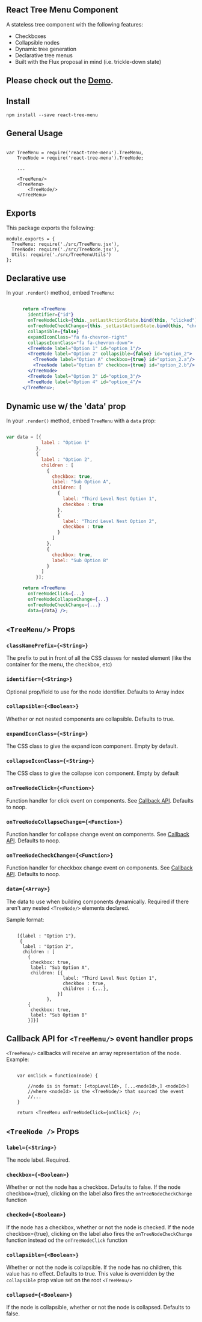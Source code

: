 ## React Tree Menu Component

A stateless tree component with the following features:

* Checkboxes
* Collapsible nodes
* Dynamic tree generation
* Declarative tree menus
* Built with the Flux proposal in mind (i.e. trickle-down state)

## Please check out the [Demo](http://mandarinconlabarba.github.io/react-tree-menu/example/index.html).

## Install

```
npm install --save react-tree-menu
```

## General Usage

```

var TreeMenu = require('react-tree-menu').TreeMenu,
    TreeNode = require('react-tree-menu').TreeNode;

    ...

    <TreeMenu/>
    <TreeMenu>
        <TreeNode/>
    </TreeMenu>

```

## Exports

This package exports the following:

```
module.exports = {
  TreeMenu: require('./src/TreeMenu.jsx'),
  TreeNode: require('./src/TreeNode.jsx'),
  Utils: require('./src/TreeMenuUtils')
};

```

## Declarative use

In your `.render()` method, embed `TreeMenu`:

```jsx

      return <TreeMenu
        identifier={"id"}
        onTreeNodeClick={this._setLastActionState.bind(this, "clicked")}
        onTreeNodeCheckChange={this._setLastActionState.bind(this, "checked")}
        collapsible={false}
        expandIconClass="fa fa-chevron-right"
        collapseIconClass="fa fa-chevron-down">
        <TreeNode label="Option 1" id="option_1"/>
        <TreeNode label="Option 2" collapsible={false} id="option_2">
          <TreeNode label="Option A" checkbox={true} id="option_2.a"/>
          <TreeNode label="Option B" checkbox={true} id="option_2.b"/>
        </TreeNode>
        <TreeNode label="Option 3" id="option_3"/>
        <TreeNode label="Option 4" id="option_4"/>
      </TreeMenu>;

```


## Dynamic use w/ the 'data' prop

In your `.render()` method, embed `TreeMenu` with a `data` prop:

```jsx

var data = [{
             label : "Option 1"
           },
           {
             label : "Option 2",
             children : [
               {
                 checkbox: true,
                 label: "Sub Option A",
                 children: [
                   {
                     label: "Third Level Nest Option 1",
                     checkbox : true
                   },
                   {
                     label: "Third Level Nest Option 2",
                     checkbox : true
                   }
                 ]
               },
               {
                 checkbox: true,
                 label: "Sub Option B"
               }
             ]
           }];

      return <TreeMenu
        onTreeNodeClick={...}
        onTreeNodeCollapseChange={...}
        onTreeNodeCheckChange={...}
        data={data} />;

```

## `<TreeMenu/>` Props

### `classNamePrefix={<String>}`

The prefix to put in front of all the CSS classes for nested element (like the container for the menu, the checkbox, etc)

### `identifier={<String>}`

Optional prop/field to use for the node identifier. Defaults to Array index

### `collapsible={<Boolean>}`

Whether or not nested <TreeNode/> components are collapsible. Defaults to true.

### `expandIconClass={<String>}`

The CSS class to give the expand icon component. Empty by default.

### `collapseIconClass={<String>}`

The CSS class to give the collapse icon component. Empty by default

### `onTreeNodeClick={<Function>}`

Function handler for click event on <TreeNode /> components. See [Callback API](#callback-api-for-treemenu-event-handler-props). Defaults to noop.

### `onTreeNodeCollapseChange={<Function>}`

Function handler for collapse change event on <TreeNode /> components. See [Callback API](#callback-api-for-treemenu-event-handler-props). Defaults to noop.

### `onTreeNodeCheckChange={<Function>}`

Function handler for checkbox change event on <TreeNode /> components. See [Callback API](#callback-api-for-treemenu-event-handler-props). Defaults to noop.

### `data={<Array>}`

The data to use when building <TreeNode/> components dynamically. Required if there aren't any nested `<TreeNode/>` elements declared.

Sample format:

```

    [{label : "Option 1"},
     {
      label : "Option 2",
      children : [
        {
         checkbox: true,
         label: "Sub Option A",
         children: [{
                     label: "Third Level Nest Option 1",
                     checkbox : true,
                     children : {...},
                   }]
               },
        {
         checkbox: true,
         label: "Sub Option B"
        }]}]

```

## Callback API for `<TreeMenu/>` event handler props

`<TreeMenu/>` callbacks will receive an array representation of the node. Example:

```

    var onClick = function(node) {

        //node is in format: [<topLevelId>, [...<nodeId>,] <nodeId>]
        //where <nodeId> is the <TreeNode/> that sourced the event
        //...
    }

    return <TreeMenu onTreeNodeClick={onClick} />;

```


## `<TreeNode />` Props

### `label={<String>}`

The node label. Required.

### `checkbox={<Boolean>}`

Whether or not the node has a checkbox. Defaults to false. If the node checkbox={true}, clicking on the label also fires the `onTreeNodeCheckChange` function

### `checked={<Boolean>}`

If the node has a checkbox, whether or not the node is checked. If the node checkbox={true}, clicking on the label also fires the `onTreeNodeCheckChange`
function instead od the `onTreeNodeClick` function

### `collapsible={<Boolean>}`

Whether or not the node is collapsible. If the node has no children, this value has no effect. Defaults to true.
This value is overridden by the `collapsible` prop value set on the root `<TreeMenu/>`

### `collapsed={<Boolean>}`

If the node is collapsible, whether or not the node is collapsed. Defaults to false.






